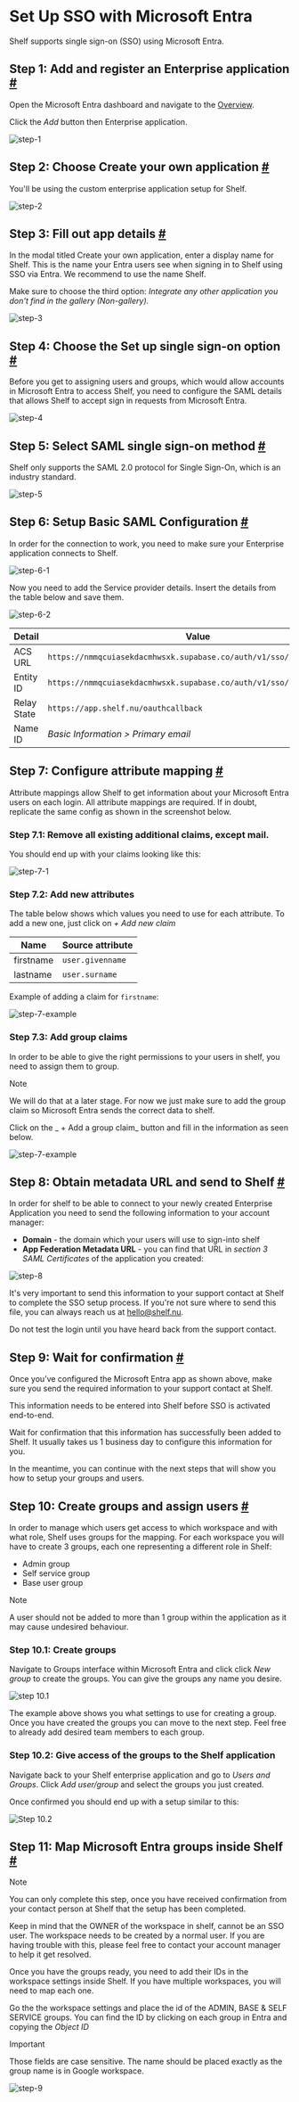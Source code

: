 # Set Up SSO with Microsoft Entra

Shelf supports single sign-on (SSO) using Microsoft Entra.

## Step 1: Add and register an Enterprise application [#](#step-1-add-and-register-an-enterprise-application)

Open the Microsoft Entra dashboard and navigate to the [Overview](https://entra.microsoft.com/#view/Microsoft_AAD_IAM/TenantOverview.ReactView?Microsoft_AAD_IAM_legacyAADRedirect=true).

Click the _Add_ button then Enterprise application.

![step-1](../../img/microsoft-entra-step-1.png)

## Step 2: Choose Create your own application [#](#step-2-choose-create-your-own-application)

You'll be using the custom enterprise application setup for Shelf.

![step-2](../../img/microsoft-entra-step-2.png)

## Step 3: Fill out app details [#](#step-3-fill-out-app-details)

In the modal titled Create your own application, enter a display name for Shelf. This is the name your Entra users see when signing in to Shelf using SSO via Entra. We recommend to use the name Shelf.

Make sure to choose the third option: _Integrate any other application you
don't find in the gallery (Non-gallery)._

![step-3](../../img/microsoft-entra-step-3.png)

## Step 4: Choose the Set up single sign-on option [#](#step-4-choose-the-set-up-single-sign-on-option)

Before you get to assigning users and groups, which would allow accounts in Microsoft Entra to access Shelf, you need to configure the SAML details that allows Shelf to accept sign in requests from Microsoft Entra.

![step-4](../../img/microsoft-entra-step-4.png)

## Step 5: Select SAML single sign-on method [#](#step-5-select-saml-single-sign-on-method)

Shelf only supports the SAML 2.0 protocol for Single Sign-On, which is an industry standard.

![step-5](../../img/microsoft-entra-step-5.png)

## Step 6: Setup Basic SAML Configuration [#](#step-5-setup-basic-saml-configuration)

In order for the connection to work, you need to make sure your Enterprise application connects to Shelf.

![step-6-1](../../img/microsoft-entra-step-6-1.png)

Now you need to add the Service provider details. Insert the details from the table below and save them.

![step-6-2](../../img/microsoft-entra-step-6-2.png)

| Detail      | Value                                                                |
| ----------- | -------------------------------------------------------------------- |
| ACS URL     | `https://nmmqcuiasekdacmhwsxk.supabase.co/auth/v1/sso/saml/acs`      |
| Entity ID   | `https://nmmqcuiasekdacmhwsxk.supabase.co/auth/v1/sso/saml/metadata` |
| Relay State | `https://app.shelf.nu/oauthcallback`                                 |
| Name ID     | _Basic Information > Primary email_                                  |

## Step 7: Configure attribute mapping [#](#step-7-configure-attribute-mapping)

Attribute mappings allow Shelf to get information about your Microsoft Entra users on each login.
All attribute mappings are required. If in doubt, replicate the same config as shown in the screenshot below.

### Step 7.1: Remove all existing additional claims, except mail.

You should end up with your claims looking like this:

![step-7-1](../../img/microsoft-entra-step-7-1.png)

### Step 7.2: Add new attributes

The table below shows which values you need to use for each attribute. To add a new one, just click on _+ Add new claim_

| Name      | Source attribute |
| --------- | ---------------- |
| firstname | `user.givenname` |
| lastname  | `user.surname`   |

Example of adding a claim for `firstname`:

![step-7-example](../../img/microsoft-entra-step-7-2.png)

### Step 7.3: Add group claims

In order to be able to give the right permissions to your users in shelf, you need to assign them to group.

> [!NOTE]
> We will do that at a later stage. For now we just make sure to add the group claim so Microsoft Entra sends the correct data to shelf.

Click on the _ + Add a group claim_ button and fill in the information as seen below.

![step-7-example](../../img/microsoft-entra-step-7-3.png)

## Step 8: Obtain metadata URL and send to Shelf [#](#step-8-obtain-metadata-url-and-send-to-shelf)

In order for shelf to be able to connect to your newly created Enterprise Application you need to send the following information to your account manager:

- **Domain** - the domain which your users will use to sign-into shelf
- **App Federation Metadata URL** - you can find that URL in _section 3 SAML Certificates_ of the application you created:

![step-8](../../img/microsoft-entra-step-8.png)

It's very important to send this information to your support contact at Shelf to complete the SSO setup process. If you're not sure where to send this file, you can always reach us at [hello@shelf.nu](mailto:hello@shelf.nu).

Do not test the login until you have heard back from the support contact.

## Step 9: Wait for confirmation [#](#step-9-wait-for-confirmation)

Once you’ve configured the Microsoft Entra app as shown above, make sure you send the required information to your support contact at Shelf.

This information needs to be entered into Shelf before SSO is activated end-to-end.

Wait for confirmation that this information has successfully been added to Shelf. It usually takes us 1 business day to configure this information for you.

In the meantime, you can continue with the next steps that will show you how to setup your groups and users.

## Step 10: Create groups and assign users [#](#step-10-create-groups-and-assign-users)

In order to manage which users get access to which workspace and with what role, Shelf uses groups for the mapping.
For each workspace you will have to create 3 groups, each one representing a different role in Shelf:

- Admin group
- Self service group
- Base user group

> [!NOTE]
> A user should not be added to more than 1 group within the application as it may cause undesired behaviour.

### Step 10.1: Create groups

Navigate to Groups interface within Microsoft Entra and click click _New group_ to create the groups.
You can give the groups any name you desire.

![step 10.1](../../img/microsoft-entra-step-8-1.png)

The example above shows you what settings to use for creating a group. Once you have created the groups you can move to the next step.
Feel free to already add desired team members to each group.

### Step 10.2: Give access of the groups to the Shelf application

Navigate back to your Shelf enterprise application and go to _Users and Groups_.
Click _Add user/group_ and select the groups you just created.

Once confirmed you should end up with a setup similar to this:

![Step 10.2](../../img/microsoft-entra-step-8-2.png)

## Step 11: Map Microsoft Entra groups inside Shelf [#](#step-9-map-google-workspace-groups-inside-shelf)

> [!NOTE]
> You can only complete this step, once you have received confirmation from your contact person at Shelf that the setup has been completed.
>
> Keep in mind that the OWNER of the workspace in shelf, cannot be an SSO user. The workspace needs to be created by a normal user. If you are having trouble with this, please feel free to contact your account manager to help it get resolved.

Once you have the groups ready, you need to add their IDs in the workspace settings inside Shelf. If you have multiple workspaces, you will need to map each one.

Go the the workspace settings and place the id of the ADMIN, BASE & SELF SERVICE groups. You can find the ID by clicking on each group in Entra and copying the _Object ID_

> [!IMPORTANT]
> Those fields are case sensitive. The name should be placed exactly as the group name is in Google workspace.

![step-9](../../img/google-workspace-step-9.png)
